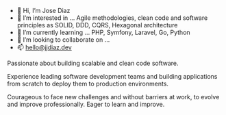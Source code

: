 - 👋 Hi, I’m Jose Diaz
- 👀 I’m interested in ... Agile methodologies, clean code and software principles as SOLID, DDD, CQRS, Hexagonal architecture
- 🌱 I’m currently learning ... PHP, Symfony, Laravel, Go, Python
- 💞️ I’m looking to collaborate on ...
- 📫 hello@jjdiaz.dev

Passionate about building scalable and clean code software.

Experience leading software development teams and building applications from scratch to deploy them to production environments.

Courageous to face new challenges and without barriers at work, to evolve and improve professionally. Eager to learn and improve.